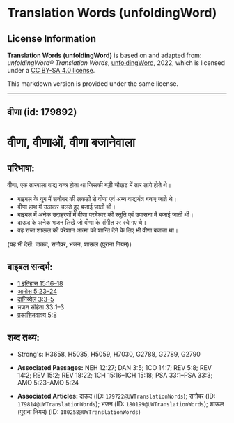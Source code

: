 # Translation Words (unfoldingWord)

## License Information

**Translation Words (unfoldingWord)** is based on and adapted from: _unfoldingWord® Translation Words_, [unfoldingWord](https://unfoldingword.org/utw), 2022, which is licensed under a [CC BY-SA 4.0 license](https://creativecommons.org/licenses/by-sa/4.0/legalcode.en).

This markdown version is provided under the same license.



--------------------------------

## वीणा (id: 179892)

वीणा, वीणाओं, वीणा बजानेवाला
============================

परिभाषा:
--------

वीणा, एक तारवाला वाद्य यन्त्र होता था जिसकी बड़ी चौखट में तार लागे होते थे।

* बाइबल के युग में सनौवर की लकड़ी से वीणा एवं अन्य वाद्ययंत्र बनाए जाते थे।
* वीणा हाथ में उठाकर चलते हुए बजाई जाती थी।
* बाइबल में अनेक उदाहरणों में वीणा परमेश्वर की स्तुति एवं उपासना में बजाई जाती थी।
* दाऊद के अनेक भजन लिखे जो वीणा के संगीत पर रचे गए थे।
* वह राजा शाऊल की परेशान आत्मा को शान्ति देने के लिए भी वीणा बजाता था।

(यह भी देखें: दाऊद, सनौव्रर, भजन, शाऊल (पुराना नियम))

बाइबल सन्दर्भ:
--------------

* [1 इतिहास 15:16–18](https://ref.ly/1Chr0:0)
* [आमोस 5:23–24](https://ref.ly/Amos5:23-Amos5:24)
* [दानिय्येल 3:3–5](https://ref.ly/Dan3:3-Dan3:5)
* भजन संहिता 33:1–3
* [प्रकाशितवाक्य 5:8](https://ref.ly/Rev5:8)

शब्द तथ्य:
----------

* Strong's: H3658, H5035, H5059, H7030, G2788, G2789, G2790

* **Associated Passages:** NEH 12:27; DAN 3:5; 1CO 14:7; REV 5:8; REV 14:2; REV 15:2; REV 18:22; 1CH 15:16–1CH 15:18; PSA 33:1–PSA 33:3; AMO 5:23–AMO 5:24
* **Associated Articles:** दाऊद (ID: `179722@UWTranslationWords`); सनौबर (ID: `179814@UWTranslationWords`); भजन (ID: `180199@UWTranslationWords`); शाऊल (पुराना नियम) (ID: `180258@UWTranslationWords`)

